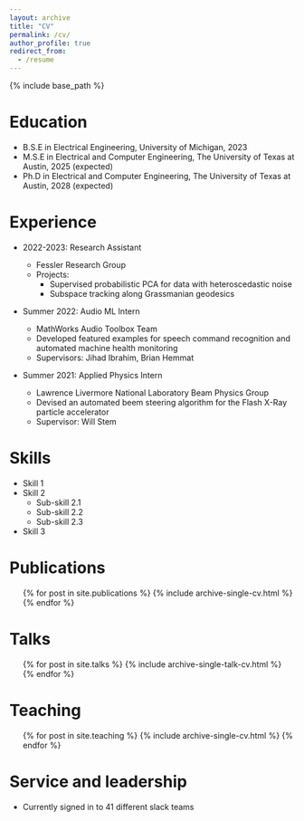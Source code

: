 ```yaml
---
layout: archive
title: "CV"
permalink: /cv/
author_profile: true
redirect_from:
  - /resume
---
```


{% include base_path %}

Education
======
* B.S.E in Electrical Engineering, University of Michigan, 2023
* M.S.E in Electrical and Computer Engineering, The University of Texas at Austin, 2025 (expected)
* Ph.D in Electrical and Computer Engineering, The University of Texas at Austin, 2028 (expected)

Experience
======
* 2022-2023: Research Assistant
  * Fessler Research Group
  * Projects:
    * Supervised probabilistic PCA for data with heteroscedastic noise
    * Subspace tracking along Grassmanian geodesics
* Summer 2022: Audio ML Intern 
  * MathWorks Audio Toolbox Team
  * Developed featured examples for speech command recognition and automated machine health monitoring
  * Supervisors: Jihad Ibrahim, Brian Hemmat

* Summer 2021: Applied Physics Intern
  * Lawrence Livermore National Laboratory Beam Physics Group
  * Devised an automated beem steering algorithm for the Flash X-Ray particle accelerator
  * Supervisor: Will Stem
  
Skills
======
* Skill 1
* Skill 2
  * Sub-skill 2.1
  * Sub-skill 2.2
  * Sub-skill 2.3
* Skill 3

Publications
======
  <ul>{% for post in site.publications %}
    {% include archive-single-cv.html %}
  {% endfor %}</ul>
  
Talks
======
  <ul>{% for post in site.talks %}
    {% include archive-single-talk-cv.html %}
  {% endfor %}</ul>
  
Teaching
======
  <ul>{% for post in site.teaching %}
    {% include archive-single-cv.html %}
  {% endfor %}</ul>
  
Service and leadership
======
* Currently signed in to 41 different slack teams
